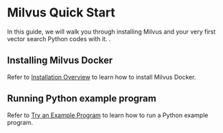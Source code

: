 #  Milvus Quick Start

In this guide, we will walk you through installing Milvus and your very first vector search Python codes with it. .

## Installing Milvus Docker

Refer to [Installation Overview](https://milvus.io/docs/en/userguide/install_milvus/) to learn how to install Milvus Docker.

## Running Python example program

Refer to [Try an Example Program](https://milvus.io/docs/en/userguide/example_code/) to learn how to run a Python example program.
